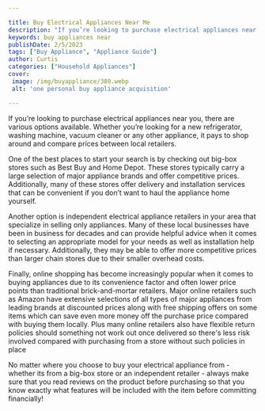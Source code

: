 ```yaml
---

title: Buy Electrical Appliances Near Me
description: "If you’re looking to purchase electrical appliances near you, there are various options available. Whether you’re looking for a ne...see more detail"
keywords: buy appliances near
publishDate: 2/5/2023
tags: ["Buy Appliance", "Appliance Guide"]
author: Curtis
categories: ["Household Appliances"]
cover: 
 image: /img/buyappliance/380.webp
 alt: 'one personal buy appliance acquisition'

---
```


If you’re looking to purchase electrical appliances near you, there are various options available. Whether you’re looking for a new refrigerator, washing machine, vacuum cleaner or any other appliance, it pays to shop around and compare prices between local retailers. 

One of the best places to start your search is by checking out big-box stores such as Best Buy and Home Depot. These stores typically carry a large selection of major appliance brands and offer competitive prices. Additionally, many of these stores offer delivery and installation services that can be convenient if you don’t want to haul the appliance home yourself. 

Another option is independent electrical appliance retailers in your area that specialize in selling only appliances. Many of these local businesses have been in business for decades and can provide helpful advice when it comes to selecting an appropriate model for your needs as well as installation help if necessary. Additionally, they may be able to offer more competitive prices than larger chain stores due to their smaller overhead costs. 

Finally, online shopping has become increasingly popular when it comes to buying appliances due to its convenience factor and often lower price points than traditional brick-and-mortar retailers. Major online retailers such as Amazon have extensive selections of all types of major appliances from leading brands at discounted prices along with free shipping offers on some items which can save even more money off the purchase price compared with buying them locally. Plus many online retailers also have flexible return policies should something not work out once delivered so there's less risk involved compared with purchasing from a store without such policies in place 

No matter where you choose to buy your electrical appliance from - whether its from a big-box store or an independent retailer - always make sure that you read reviews on the product before purchasing so that you know exactly what features will be included with the item before committing financially!
